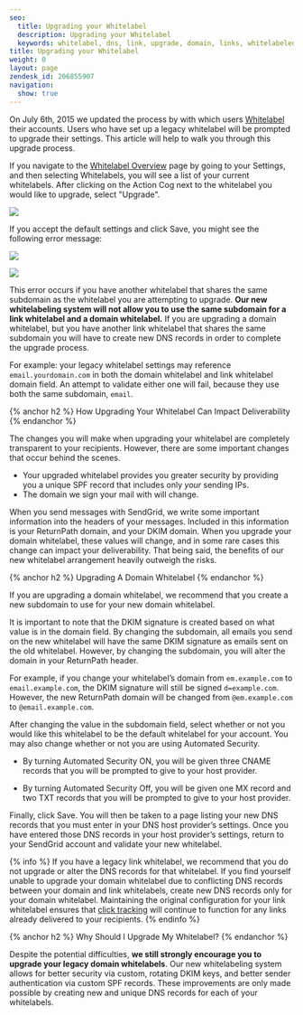 ```yaml
---
seo:
  title: Upgrading your Whitelabel
  description: Upgrading your Whitelabel
  keywords: whitelabel, dns, link, upgrade, domain, links, whitelabeled, already, exists, duplicate, same
title: Upgrading your Whitelabel
weight: 0
layout: page
zendesk_id: 206855907
navigation:
  show: true
---
```


On July 6th, 2015 we updated the process by with which users [Whitelabel](https://sendgrid.com/docs/User_Guide/Settings/Whitelabel/index.html) their accounts. Users who have set up a legacy whitelabel will be prompted to upgrade their settings. This article will help to walk you through this upgrade process.

If you navigate to the [Whitelabel Overview]({{site.app_url}}/settings/whitelabel) page by going to your Settings, and then selecting Whitelabels, you will see a list of your current whitelabels. After clicking on the Action Cog next to the whitelabel you would like to upgrade, select "Upgrade".

![]({{root_url}}/images/WLupgrade.gif)

If you accept the default settings and click Save, you might see the following error message:

![]({{root_url}}/images/link_whitelabel_conflict.png)

![]({{root_url}}/images/duplicatpeWLdomainerror.gif)

This error occurs if you have another whitelabel that shares the same subdomain as the whitelabel you are attempting to upgrade. **Our new whitelabeling system will not allow you to use the same subdomain for a link whitelabel and a domain whitelabel.** If you are upgrading a domain whitelabel, but you have another link whitelabel that shares the same subdomain you will have to create new DNS records in order to complete the upgrade process.

For example: your legacy whitelabel settings may reference `email.yourdomain.com` in both the domain whitelabel and link whitelabel domain field. An attempt to validate either one will fail, because they use both the same subdomain, `email`.

{% anchor h2 %}
How Upgrading Your Whitelabel Can Impact Deliverability
{% endanchor %}

The changes you will make when upgrading your whitelabel are completely transparent to your recipients. However, there are some important changes that occur behind the scenes.

- Your upgraded whitelabel provides you greater security by providing you a unique SPF record that includes only _your_ sending IPs.
- The domain we sign your mail with will change.

When you send messages with SendGrid, we write some important information into the headers of your messages. Included in this information is your ReturnPath domain, and your DKIM domain. When you upgrade your domain whitelabel, these values will change, and in some rare cases this change can impact your deliverability. That being said, the benefits of our new whitelabel arrangement heavily outweigh the risks.

{% anchor h2 %}
Upgrading A Domain Whitelabel
{% endanchor %}

If you are upgrading a domain whitelabel, we recommend that you create a new subdomain to use for your new domain whitelabel.

It is important to note that the DKIM signature is created based on what value is in the domain field. By changing the subdomain, all emails you send on the new whitelabel will have the same DKIM signature as emails sent on the old whitelabel. However, by changing the subdomain, you will alter the domain in your ReturnPath header.

For example, if you change your whitelabel’s domain from `em.example.com` to `email.example.com`, the DKIM signature will still be signed `d=example.com`. However, the new ReturnPath domain will be changed from `@em.example.com` to `@email.example.com`.

After changing the value in the subdomain field, select whether or not you would like this whitelabel to be the default whitelabel for your account. You may also change whether or not you are using Automated Security.

- By turning Automated Security ON, you will be given three CNAME records that you will be prompted to give to your host provider.

- By turning Automated Security Off, you will be given one MX record and two TXT records that you will be prompted to give to your host provider.

Finally, click Save. You will then be taken to a page listing your new DNS records that you must enter in your DNS host provider’s settings. Once you have entered those DNS records in your host provider’s settings, return to your SendGrid account and validate your new whitelabel.

{% info %}
If you have a legacy link whitelabel, we recommend that you do not upgrade or alter the DNS records for that whitelabel. If you find yourself unable to upgrade your domain whitelabel due to conflicting DNS records between your domain and link whitelabels, create new DNS records only for your domain whitelabel. Maintaining the original configuration for your link whitelabel ensures that [click tracking]({{root_url}}/Glossary/clicks.html) will continue to function for any links already delivered to your recipients.
{% endinfo %}

{% anchor h2 %}
Why Should I Upgrade My Whitelabel?
{% endanchor %}

Despite the potential difficulties, **we still strongly encourage you to upgrade your legacy domain whitelabels**. Our new whitelabeling system allows for better security via custom, rotating DKIM keys, and better sender authentication via custom SPF records. These improvements are only made possible by creating new and unique DNS records for each of your whitelabels.
